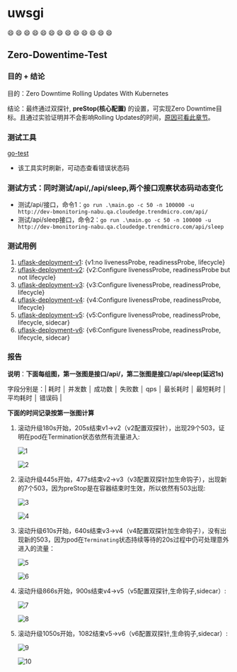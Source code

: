 # uwsgi 
:smile: :smile: :smile: :smile: :smile: :smile: :smile: :smile: :smile: :smile: :smile: :smile: :smile:
## Zero-Dowentime-Test
### 目的 + 结论
目的：Zero Downtime Rolling Updates With Kubernetes

结论：最终通过双探针, **preStop(核心配置)** 的设置，可实现Zero Downtime目标。且通过实验证明并不会影响Rolling Updates的时间，[原因可看此章节](../../README.md#二-控制滚动升级速率)。
### 测试工具
[go-test](https://github.com/link1st/go-stress-testing)
- 该工具实时刷新，可动态查看错误状态码

### 测试方式：同时测试/api/,/api/sleep,两个接口观察状态码动态变化
- 测试/api/接口，命令1：`go run .\main.go -c 50 -n 100000 -u http://dev-bmonitoring-nabu.qa.cloudedge.trendmicro.com/api/`
- 测试/api/sleep接口，命令2：`go run .\main.go -c 50 -n 100000 -u http://dev-bmonitoring-nabu.qa.cloudedge.trendmicro.com/api/sleep`
### 测试用例
1. [uflask-deployment-v1](../uwsgi/uflask-deployment-v1.yaml): {v1:no livenessProbe, readinessProbe, lifecycle}
2. [uflask-deployment-v2](../uwsgi/uflask-deployment-v2.yaml): {v2:Configure livenessProbe, readinessProbe but not lifecycle}
3. [uflask-deployment-v3](../uwsgi/uflask-deployment-v3.yaml): {v3:Configure livenessProbe, readinessProbe, lifecycle}
4. [uflask-deployment-v4](../uwsgi/uflask-deployment-v4.yaml): {v4:Configure livenessProbe, readinessProbe, lifecycle}
5. [uflask-deployment-v5](../uwsgi/uflask-deployment-v5.yaml): {v5:Configure livenessProbe, readinessProbe, lifecycle, sidecar}
6. [uflask-deployment-v6](../uwsgi/uflask-deployment-v6.yaml): {v6:Configure livenessProbe, readinessProbe, lifecycle, sidecar}
### 报告
**说明**：**下面每组图，第一张图是接口/api/，第二张图是接口/api/sleep(延迟1s)**

字段分别是：| 耗时 │ 并发数 │ 成功数 │ 失败数 │ qps │ 最长耗时 │ 最短耗时 │ 平均耗时 │ 错误码 |

**下面的时间记录按第一张图计算**
1. 滚动升级180s开始，205s结束v1->v2（v2配置双探针），出现29个503，证明在pod在Termination状态依然有流量进入:
    
    ![1](.README_images/271f4d07.png) 
    
    ![2](.README_images/916c1ab5.png)
2. 滚动升级445s开始，477s结束v2->v3（v3配置双探针加生命钩子），出现新的7个503，因为preStop是在容器结束时生效，所以依然有503出现:
    
    ![3](.README_images/eb921e25.png) 
    
    ![4](.README_images/b1087f39.png)
3. 滚动升级610s开始，640s结束v3->v4（v4配置双探针加生命钩子），没有出现新的503，因为pod在`Terminating`状态持续等待的20s过程中仍可处理意外进入的流量：
    
    ![5](.README_images/fce94d9a.png) 
    
    ![6](.README_images/01e94c24.png)
4. 滚动升级866s开始，900s结束v4->v5（v5配置双探针,生命钩子,sidecar）: 
    
    ![7](.README_images/a52e3d64.png) 
    
    ![8](.README_images/da8acc99.png)
5. 滚动升级1050s开始，1082结束v5->v6（v6配置双探针,生命钩子,sidecar）: 
    
    ![9](.README_images/7965dce2.png) 
    
    ![10](.README_images/55a105d0.png)